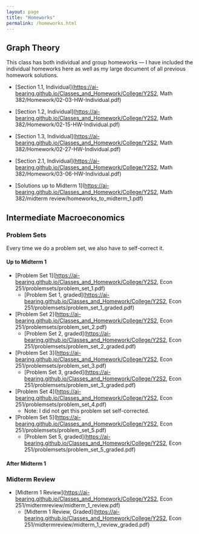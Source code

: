 ```yaml
---
layout: page
title: "Homeworks"
permalink: /homeworks.html
---
```


## Graph Theory
This class has both individual and group homeworks — I have included the individual homeworks here as well as my large document of all previous homework solutions.
- [Section 1.1, Individual](https://ai-bearing.github.io/Classes_and_Homework/College/Y2S2, Math 382/Homework/02-03-HW-Individual.pdf)
- [Section 1.2, Individual](https://ai-bearing.github.io/Classes_and_Homework/College/Y2S2, Math 382/Homework/02-15-HW-Individual.pdf)
- [Section 1.3, Individual](https://ai-bearing.github.io/Classes_and_Homework/College/Y2S2, Math 382/Homework/02-27-HW-Individual.pdf)
- [Section 2.1, Individual](https://ai-bearing.github.io/Classes_and_Homework/College/Y2S2, Math 382/Homework/03-06-HW-Individual.pdf)

- [Solutions up to Midterm 1](https://ai-bearing.github.io/Classes_and_Homework/College/Y2S2, Math 382/midterm review/homeworks_to_midterm_1.pdf)

## Intermediate Macroeconomics
### Problem Sets
Every time we do a problem set, we also have to self-correct it.
#### Up to Midterm 1
- [Problem Set 1](https://ai-bearing.github.io/Classes_and_Homework/College/Y2S2, Econ 251/problemsets/problem_set_1.pdf)
  - [Problem Set 1, graded](https://ai-bearing.github.io/Classes_and_Homework/College/Y2S2, Econ 251/problemsets/problem_set_1_graded.pdf)
- [Problem Set 2](https://ai-bearing.github.io/Classes_and_Homework/College/Y2S2, Econ 251/problemsets/problem_set_2.pdf)
  - [Problem Set 2, graded](https://ai-bearing.github.io/Classes_and_Homework/College/Y2S2, Econ 251/problemsets/problem_set_2_graded.pdf)
- [Problem Set 3](https://ai-bearing.github.io/Classes_and_Homework/College/Y2S2, Econ 251/problemsets/problem_set_3.pdf)
  - [Problem Set 3, graded](https://ai-bearing.github.io/Classes_and_Homework/College/Y2S2, Econ 251/problemsets/problem_set_3_graded.pdf)
- [Problem Set 4](https://ai-bearing.github.io/Classes_and_Homework/College/Y2S2, Econ 251/problemsets/problem_set_4.pdf)
  - Note: I did not get this problem set self-corrected.
- [Problem Set 5](https://ai-bearing.github.io/Classes_and_Homework/College/Y2S2, Econ 251/problemsets/problem_set_5.pdf)
  - [Problem Set 5, graded](https://ai-bearing.github.io/Classes_and_Homework/College/Y2S2, Econ 251/problemsets/problem_set_5_graded.pdf)

#### After Midterm 1

### Midterm Review
- [Midterm 1 Review](https://ai-bearing.github.io/Classes_and_Homework/College/Y2S2, Econ 251/midtermreview/midterm_1_review.pdf)
  - [Midterm 1 Review, Graded](https://ai-bearing.github.io/Classes_and_Homework/College/Y2S2, Econ 251/midtermreview/midterm_1_review_graded.pdf)
